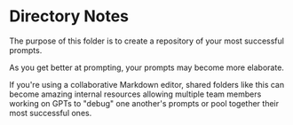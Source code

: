 # Directory Notes

The purpose of this folder is to create a repository of your most successful prompts.

As you get better at prompting, your prompts may become more elaborate.

If you're using a collaborative Markdown editor, shared folders like this can become amazing internal resources allowing multiple team members working on GPTs to "debug" one another's prompts or pool together their most successful ones.